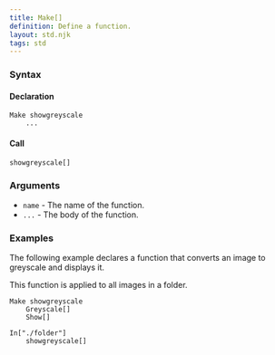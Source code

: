 ```yaml
---
title: Make[]
definition: Define a function.
layout: std.njk
tags: std
---
```


### Syntax

#### Declaration

```
Make showgreyscale
    ...
```

#### Call

```
showgreyscale[]
```

### Arguments

- `name` - The name of the function.
- `...` - The body of the function.

### Examples

The following example declares a function that converts an image to greyscale and displays it.

This function is applied to all images in a folder.

```
Make showgreyscale
    Greyscale[]
    Show[]

In["./folder"]
    showgreyscale[]
```